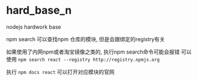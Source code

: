 # hard_base_n
nodejs hardwork base

npm search 可以查找npm 仓库的模块, 但是会跟绑定的registry有关

如果使用了内网npm或者淘宝镜像之类的, 执行npm search命令可能会报错
可以使用 `npm search react --registry http://registry.npmjs.org`

执行 `npm docs react` 可以打开对应模块的官网